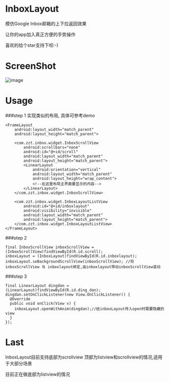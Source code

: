 # InboxLayout
模仿Google Inbox邮箱的上下拉返回效果

让你的app加入真正方便的手势操作

喜欢的给个star支持下呗:-)

# ScreenShot
![image](https://raw.githubusercontent.com/zhaozhentao/InboxLayout/master/screenshot/pic.gif)

# Usage
###step 1
实现类似的布局, 具体可参考demo

    <FrameLayout
        android:layout_width="match_parent"
        android:layout_height="match_parent">
        
        <com.zzt.inbox.widget.InboxScrollView
            android:scrollbars="none"
            android:id="@+id/scroll"
            android:layout_width="match_parent"
            android:layout_height="match_parent">
            <LinearLayout
                android:orientation="vertical"
                android:layout_width="match_parent"
                android:layout_height="wrap_content">
                <!--在这里布局主界面要显示的内容-->
            </LinearLayout>
        </com.zzt.inbox.widget.InboxScrollView>
        
        <com.zzt.inbox.widget.InboxLayoutListView
            android:id="@+id/inboxlayout"
            android:visibility="invisible"
            android:layout_width="match_parent"
            android:layout_height="match_parent">
        </com.zzt.inbox.widget.InboxLayoutListView>
    </FrameLayout>

###step 2

    final InboxScrollView inboxScrollView = (InboxScrollView)findViewById(R.id.scroll);
    inboxLayout = (InboxLayout)findViewById(R.id.inboxlayout);             
    inboxLayout.seBackgroundScrollView(inboxScrollView); //将inboxScrollView 与 inboxlayout绑定,由inboxlayout带动inboxScrollView滚动
    
    
###step 3
 
    final LinearLayout dingdan = (LinearLayout)findViewById(R.id.ding_dan);
    dingdan.setOnClickListener(new View.OnClickListener() {
      @Override
      public void onClick(View v) {
        inboxLayout.openWithAnim(dingdan);//给inboxLayout传入open时需要隐藏的view
      }
    });

# Last
InboxLayout目前支持底部为scrollview 顶部为listview和scrollview的情况,适用于大部分场景

目前正在做底部为listview的情况
